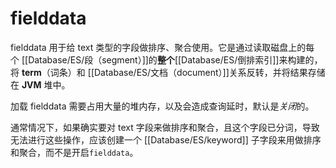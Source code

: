 # fielddata

fielddata 用于给 text 类型的字段做排序、聚合使用。它是通过读取磁盘上的每个 [[Database/ES/段（segment）]]的**整个**[[Database/ES/倒排索引]]来构建的，将 **term**（词条）和 [[Database/ES/文档（document）]]关系反转，并将结果存储在 **JVM** 堆中。 

加载 fielddata 需要占用大量的堆内存，以及会造成查询延时，默认是*关闭*的。

通常情况下，如果确实要对 text 字段来做排序和聚合，且这个字段已分词，导致无法进行这些操作，应该创建一个 [[Database/ES/keyword]] 子字段来用做排序和聚合，而不是开启`fielddata`。

